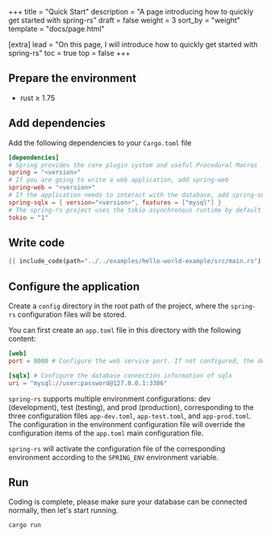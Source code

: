 +++
title = "Quick Start"
description = "A page introducing how to quickly get started with spring-rs"
draft = false
weight = 3
sort_by = "weight"
template = "docs/page.html"

[extra]
lead = "On this page, I will introduce how to quickly get started with spring-rs"
toc = true
top = false
+++

## Prepare the environment

* rust ≥ 1.75

## Add dependencies

Add the following dependencies to your `Cargo.toml` file

```toml
[dependencies]
# Spring provides the core plugin system and useful Procedural Macros
spring = "<version>"
# If you are going to write a web application, add spring-web
spring-web = "<version>"
# If the application needs to interact with the database, add spring-sqlx
spring-sqlx = { version="<version>", features = ["mysql"] }
# The spring-rs project uses the tokio asynchronous runtime by default
tokio = "1"
```

## Write code

```rust
{{ include_code(path="../../examples/hello-world-example/src/main.rs") }}
```

## Configure the application

Create a `config` directory in the root path of the project, where the `spring-rs` configuration files will be stored.

You can first create an `app.toml` file in this directory with the following content:

```toml
[web]
port = 8000 # Configure the web service port. If not configured, the default port is 8080

[sqlx] # Configure the database connection information of sqlx
uri = "mysql://user:password@127.0.0.1:3306"
```

`spring-rs` supports multiple environment configurations: dev (development), test (testing), and prod (production), corresponding to the three configuration files `app-dev.toml`, `app-test.toml`, and `app-prod.toml`. The configuration in the environment configuration file will override the configuration items of the `app.toml` main configuration file.

`spring-rs` will activate the configuration file of the corresponding environment according to the `SPRING_ENV` environment variable.

## Run

Coding is complete, please make sure your database can be connected normally, then let's start running.

```sh
cargo run
```
